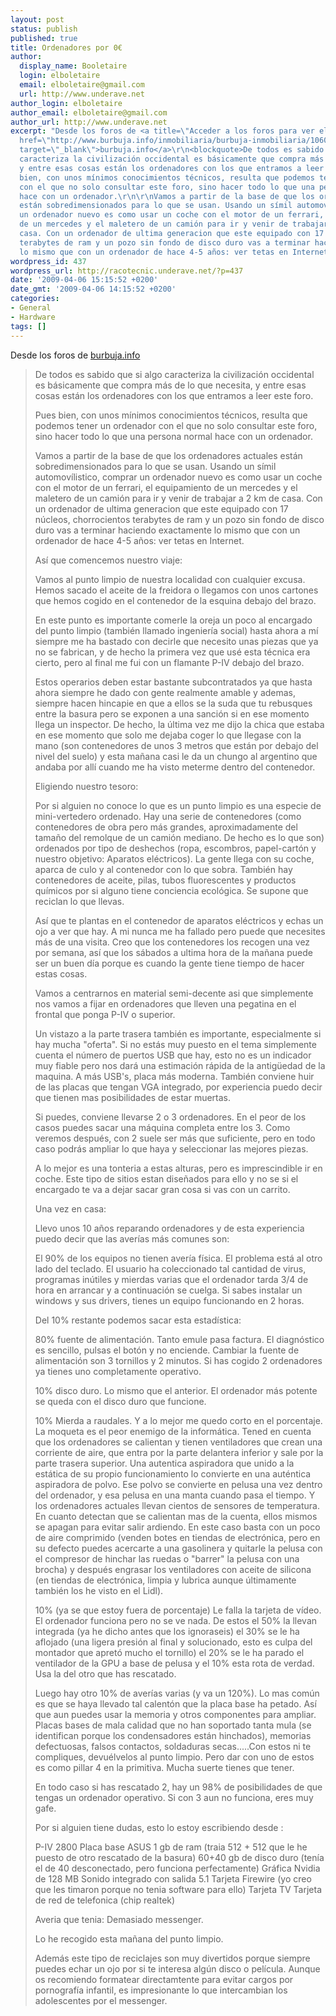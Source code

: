 ```yaml
---
layout: post
status: publish
published: true
title: Ordenadores por 0€
author:
  display_name: Booletaire
  login: elboletaire
  email: elboletaire@gmail.com
  url: http://www.underave.net
author_login: elboletaire
author_email: elboletaire@gmail.com
author_url: http://www.underave.net
excerpt: "Desde los foros de <a title=\"Acceder a los foros para ver el original\"
  href=\"http://www.burbuja.info/inmobiliaria/burbuja-inmobiliaria/106043-lonchafinismo-informatico-un-ordenador-por-0-a.html\"
  target=\"_blank\">burbuja.info</a>\r\n<blockquote>De todos es sabido que si algo
  caracteriza la civilización occidental es básicamente que compra más de lo que necesita,
  y entre esas cosas están los ordenadores con los que entramos a leer este foro.\r\n\r\nPues
  bien, con unos mínimos conocimientos técnicos, resulta que podemos tener un ordenador
  con el que no solo consultar este foro, sino hacer todo lo que una persona normal
  hace con un ordenador.\r\n\r\nVamos a partir de la base de que los ordenadores actuales
  están sobredimensionados para lo que se usan. Usando un símil automovílistico, comprar
  un ordenador nuevo es como usar un coche con el motor de un ferrari, el equipamiento
  de un mercedes y el maletero de un camión para ir y venir de trabajar a 2 km de
  casa. Con un ordenador de ultima generacion que este equipado con 17 núcleos, chorrocientos
  terabytes de ram y un pozo sin fondo de disco duro vas a terminar haciendo exactamente
  lo mismo que con un ordenador de hace 4-5 años: ver tetas en Internet.\r\n\r\n"
wordpress_id: 437
wordpress_url: http://racotecnic.underave.net/?p=437
date: '2009-04-06 15:15:52 +0200'
date_gmt: '2009-04-06 14:15:52 +0200'
categories:
- General
- Hardware
tags: []
---
```


Desde los foros de <a title="Acceder a los foros para ver el original" href="http://www.burbuja.info/inmobiliaria/burbuja-inmobiliaria/106043-lonchafinismo-informatico-un-ordenador-por-0-a.html" target="_blank">burbuja.info</a>
<blockquote>
De todos es sabido que si algo caracteriza la civilización occidental es básicamente que compra más de lo que necesita, y entre esas cosas están los ordenadores con los que entramos a leer este foro.

Pues bien, con unos mínimos conocimientos técnicos, resulta que podemos tener un ordenador con el que no solo consultar este foro, sino hacer todo lo que una persona normal hace con un ordenador.

Vamos a partir de la base de que los ordenadores actuales están sobredimensionados para lo que se usan. Usando un símil automovílistico, comprar un ordenador nuevo es como usar un coche con el motor de un ferrari, el equipamiento de un mercedes y el maletero de un camión para ir y venir de trabajar a 2 km de casa. Con un ordenador de ultima generacion que este equipado con 17 núcleos, chorrocientos terabytes de ram y un pozo sin fondo de disco duro vas a terminar haciendo exactamente lo mismo que con un ordenador de hace 4-5 años: ver tetas en Internet.

<a id="more"></a><a id="more-437"></a>
Así que comencemos nuestro viaje:

Vamos al punto limpio de nuestra localidad con cualquier excusa. Hemos sacado el aceite de la freidora o llegamos con unos cartones que hemos cogido en el contenedor de la esquina debajo del brazo.

En este punto es importante comerle la oreja un poco al encargado del punto limpio (también llamado ingeniería social) hasta ahora a mí siempre me ha bastado con decirle que necesito unas piezas que ya no se fabrican, y de hecho la primera vez que usé esta técnica era cierto, pero al final me fui con un flamante P-IV debajo del brazo.

Estos operarios deben estar bastante subcontratados ya que hasta ahora siempre he dado con gente realmente amable y ademas, siempre hacen hincapie en que a ellos se la suda que tu rebusques entre la basura pero se exponen a una sanción si en ese momento llega un inspector. De hecho, la última vez me dijo la chica que estaba en ese momento que solo me dejaba coger lo que llegase con la mano (son contenedores de unos 3 metros que están por debajo del nivel del suelo) y esta mañana casi le da un chungo al argentino que andaba por allí cuando me ha visto meterme dentro del contenedor.

Eligiendo nuestro tesoro:

Por si alguien no conoce lo que es un punto limpio es una especie de mini-vertedero ordenado.
Hay una serie de contenedores (como contenedores de obra pero más grandes, aproximadamente del tamaño del remolque de un camión mediano. De hecho es lo que son) ordenados por tipo de deshechos (ropa, escombros, papel-cartón y nuestro objetivo: Aparatos eléctricos). La gente llega con su coche, aparca de culo y al contenedor con lo que sobra. También hay contenedores de aceite, pilas, tubos fluorescentes y productos químicos por si alguno tiene conciencia ecológica. Se supone que reciclan lo que llevas.

Así que te plantas en el contenedor de aparatos eléctricos y echas un ojo a ver que hay. A mi nunca me ha fallado pero puede que necesites más de una visita. Creo que los contenedores los recogen una vez por semana, así que los sábados a ultima hora de la mañana puede ser un buen día porque es cuando la gente tiene tiempo de hacer estas cosas.

Vamos a centrarnos en material semi-decente asi que simplemente nos vamos a fijar en ordenadores que lleven una pegatina en el frontal que ponga P-IV o superior.

Un vistazo a la parte trasera también es importante, especialmente si hay mucha "oferta". Si no estás muy puesto en el tema simplemente cuenta el número de puertos USB que hay, esto no es un indicador muy fiable pero nos dará una estimación rápida de la antigüedad de la maquina. A más USB's, placa más moderna. También conviene huir de las placas que tengan VGA integrado, por experiencia puedo decir que tienen mas posibilidades de estar muertas.

Si puedes, conviene llevarse 2 o 3 ordenadores. En el peor de los casos puedes sacar una máquina completa entre los 3. Como veremos después, con 2 suele ser más que suficiente, pero en todo caso podrás ampliar lo que haya y seleccionar las mejores piezas.

A lo mejor es una tonteria a estas alturas, pero es imprescindible ir en coche. Este tipo de sitios estan diseñados para ello y no se si el encargado te va a dejar sacar gran cosa si vas con un carrito.

Una vez en casa:

Llevo unos 10 años reparando ordenadores y de esta experiencia puedo decir que las averías más comunes son:

El 90% de los equipos no tienen avería física. El problema está al otro lado del teclado. El usuario ha coleccionado tal cantidad de virus, programas inútiles y mierdas varias que el ordenador tarda 3/4 de hora en arrancar y a continuación se cuelga. Si sabes instalar un windows y sus drivers, tienes un equipo funcionando en 2 horas.

Del 10% restante podemos sacar esta estadística:

80% fuente de alimentación. Tanto emule pasa factura. El diagnóstico es sencillo, pulsas el botón y no enciende. Cambiar la fuente de alimentación son 3 tornillos y 2 minutos. Si has cogido 2 ordenadores ya tienes uno completamente operativo.

10% disco duro. Lo mismo que el anterior. El ordenador más potente se queda con el disco duro que funcione.

10% Mierda a raudales. Y a lo mejor me quedo corto en el porcentaje. La moqueta es el peor enemigo de la informática. Tened en cuenta que los ordenadores se calientan y tienen ventiladores que crean una corriente de aire, que entra por la parte delantera inferior y sale por la parte trasera superior. Una autentica aspiradora que unido a la estática de su propio funcionamiento lo convierte en una auténtica aspiradora de polvo. Ese polvo se convierte en pelusa una vez dentro del ordenador, y esa pelusa en una manta cuando pasa el tiempo. Y los ordenadores actuales llevan cientos de sensores de temperatura. En cuanto detectan que se calientan mas de la cuenta, ellos mismos se apagan para evitar salir ardiendo. En este caso basta con un poco de aire comprimido (venden botes en tiendas de electrónica, pero en su defecto puedes acercarte a una gasolinera y quitarle la pelusa con el compresor de hinchar las ruedas o "barrer" la pelusa con una brocha) y después engrasar los ventiladores con aceite de silicona (en tiendas de electrónica, limpia y lubrica aunque últimamente también los he visto en el Lidl).

10% (ya se que estoy fuera de porcentaje) Le falla la tarjeta de vídeo. El ordenador funciona pero no se ve nada. De estos el 50% la llevan integrada (ya he dicho antes que los ignoraseis) el 30% se le ha aflojado (una ligera presión al final y solucionado, esto es culpa del montador que apretó mucho el tornillo) el 20% se le ha parado el ventilador de la GPU a base de pelusa y el 10% esta rota de verdad. Usa la del otro que has rescatado.

Luego hay otro 10% de averías varias (y va un 120%). Lo mas común es que se haya llevado tal calentón que la placa base ha petado. Así que aun puedes usar la memoria y otros componentes para ampliar. Placas bases de mala calidad que no han soportado tanta mula (se identifican porque los condensadores están hinchados), memorias defectuosas, falsos contactos, soldaduras secas.....Con estos ni te compliques, devuélvelos al punto limpio. Pero dar con uno de estos es como pillar 4 en la primitiva. Mucha suerte tienes que tener.

En todo caso si has rescatado 2, hay un 98% de posibilidades de que tengas un ordenador operativo. Si con 3 aun no funciona, eres muy gafe.

Por si alguien tiene dudas, esto lo estoy escribiendo desde :

P-IV 2800
Placa base ASUS
1 gb de ram (traia 512 + 512 que le he puesto de otro rescatado de la basura)
60+40 gb de disco duro (tenía el de 40 desconectado, pero funciona perfectamente)
Gráfica Nvidia de 128 MB
Sonido integrado con salida 5.1
Tarjeta Firewire (yo creo que les timaron porque no tenia software para ello)
Tarjeta TV
Tarjeta de red de telefonica (chip realtek)

Averia que tenia: Demasiado messenger.

Lo he recogido esta mañana del punto limpio.

Además este tipo de reciclajes son muy divertidos porque siempre puedes echar un ojo por si te interesa algún disco o película. Aunque os recomiendo formatear directamtente para evitar cargos por pornografía infantil, es impresionante lo que intercambian los adolescentes por el messenger.</blockquote>
